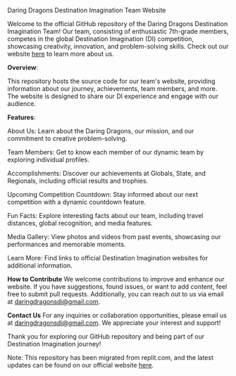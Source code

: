 Daring Dragons Destination Imagination Team Website

Welcome to the official GitHub repository of the Daring Dragons Destination Imagination Team! Our team, consisting of enthusiastic 7th-grade members, competes in the global Destination Imagination (DI) competition, showcasing creativity, innovation, and problem-solving skills. Check out our website [here](https://ahujaesh.github.io) to learn more about us.

**Overview**:


This repository hosts the source code for our team's website, providing information about our journey, achievements, team members, and more. The website is designed to share our DI experience and engage with our audience.

**Features**:


About Us: Learn about the Daring Dragons, our mission, and our commitment to creative problem-solving.


Team Members: Get to know each member of our dynamic team by exploring individual profiles.


Accomplishments: Discover our achievements at Globals, State, and Regionals, including official results and trophies.


Upcoming Competition Countdown: Stay informed about our next competition with a dynamic countdown feature.


Fun Facts: Explore interesting facts about our team, including travel distances, global recognition, and media features.


Media Gallery: View photos and videos from past events, showcasing our performances and memorable moments.


Learn More: Find links to official Destination Imagination websites for additional information.


**How to Contribute**
We welcome contributions to improve and enhance our website. If you have suggestions, found issues, or want to add content, feel free to submit pull requests. Additionally, you can reach out to us via email at daringdragonsdi@gmail.com.

**Contact Us**
For any inquiries or collaboration opportunities, please email us at daringdragonsdi@gmail.com. We appreciate your interest and support!

Thank you for exploring our GitHub repository and being part of our Destination Imagination journey!


Note: This repository has been migrated from replit.com, and the latest updates can be found on our official website [here](https://ahujaesh.github.io).
